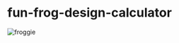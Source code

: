 # fun-frog-design-calculator


![froggie](https://user-images.githubusercontent.com/24884380/184784601-acc0e500-c9be-4019-b9e6-a199d8b72ee9.jpg)
